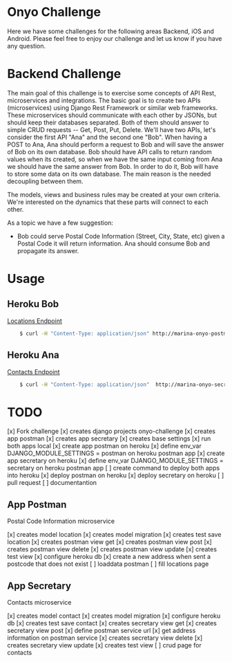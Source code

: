 # Onyo Challenge #

Here we have some challenges for the following areas Backend, iOS and Android. Please feel free to enjoy our challenge and let us know if you have any question.

# Backend Challenge #

The main goal of this challenge is to exercise some concepts of API Rest, microservices and integrations. The basic goal is to create two APIs (microservices) using Django Rest Framework or similar web frameworks. These microservices should communicate with each other by JSONs, but should keep their databases separated. Both of them should answer to simple CRUD requests -- Get, Post, Put, Delete. We'll have two APIs, let's consider the first API "Ana" and the second one "Bob". When having a POST to Ana, Ana should perform a request to Bob and will save the answer of Bob on its own database. Bob should have API calls to return random values when its created, so when we have the same input coming from Ana we should have the same answer from Bob. In order to do it, Bob will have to store some data on its own database. The main reason is the needed decoupling between them.

The models, views and business rules may be created at your own criteria. We're interested on the dynamics that these parts will connect to each other.

As a topic we have a few suggestion:
- Bob could serve Postal Code Information (Street, City, State, etc) given a Postal Code it will return information. Ana should consume Bob and propagate its answer.


# Usage #

## Heroku Bob
[Locations Endpoint](http://marina-onyo-postman.herokuapp.com/locations)
```bash
	$ curl -H "Content-Type: application/json" http://marina-onyo-postman.herokuapp.com/locations -d '{"address": "Avenida Presidente Vargas", "postcode": "20040010"}'
```

## Heroku Ana
[Contacts Endpoint](http://marina-onyo-secretary.herokuapp.com/contacts)
```bash
	$ curl -H "Content-Type: application/json"  http://marina-onyo-secretary.herokuapp.com/contacts -d '{"postcode": "20040010", "name": "Luciane Pierre", "number":20}' --verbose
```


# TODO #

[x] Fork challenge
[x] creates django projects onyo-challenge
[x] creates app postman
[x] creates app secretary
[x] creates base settings
[x] run both apps local
[x] create app postman on heroku
[x] define env_var DJANGO_MODULE_SETTINGS = postman on heroku postman app
[x] create app secretary on heroku
[x] define env_var DJANGO_MODULE_SETTINGS = secretary on heroku postman app
[ ] create command to deploy both apps into heroku
[x] deploy postman on heroku
[x] deploy secretary on heroku
[ ] pull request
[ ] documentantion


## App Postman
Postal Code Information microservice

[x] creates model location
[x] creates model migration
[x] creates test save location
[x] creates postman view get
[x] creates postman view post
[x] creates postman view delete
[x] creates postman view update
[x] creates test view
[x] configure heroku db
[x] create a new address when sent a postcode that does not exist
[ ] loaddata postman
[ ] fill locations page


## App Secretary
Contacts microservice

[x] creates model contact
[x] creates model migration
[x] configure heroku db
[x] creates test save contact
[x] creates secretary view get
[x] creates secretary view post
[x] define postman service url
[x] get address information on postman service
[x] creates secretary view delete
[x] creates secretary view update
[x] creates test view
[ ] crud page for contacts